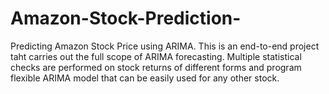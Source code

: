 # Amazon-Stock-Prediction-
Predicting Amazon Stock Price using ARIMA. 
This is an end-to-end project taht carries out the full scope of ARIMA forecasting. Multiple statistical checks are performed on stock returns of different forms and program flexible ARIMA model that can be easily used for any other stock. 

